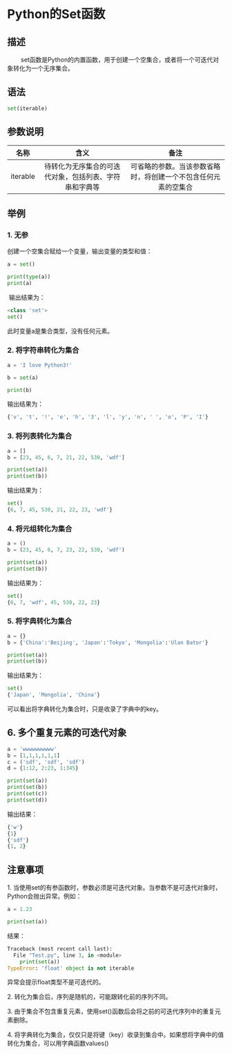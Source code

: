 # Python的Set函数

## 描述

        set函数是Python的内置函数，用于创建一个空集合，或者将一个可迭代对象转化为一个无序集合。

## 语法

```python
set(iterable)
```

## 参数说明

| 名称       | 含义                          | 备注                              |
|:--------:|:---------------------------:|:-------------------------------:|
| iterable | 待转化为无序集合的可迭代对象，包括列表、字符串和字典等 | 可省略的参数。当该参数省略时，将创建一个不包含任何元素的空集合 |

## 举例

### 1\. 无参

创建一个空集合赋给一个变量，输出变量的类型和值：

```python
a = set() 

print(type(a))
print(a)
```

 输出结果为：

```python
<class 'set'>
set()
```

此时变量a是集合类型，没有任何元素。

### 2\. 将字符串转化为集合

```python
a = 'I love Python3!'

b = set(a)

print(b)
```

输出结果为：

```python
{'v', 't', '!', 'e', 'h', '3', 'l', 'y', 'n', ' ', 'o', 'P', 'I'}
```

### 3\. 将列表转化为集合

```python
a = []
b = [23, 45, 6, 7, 21, 22, 530, 'wdf']

print(set(a))
print(set(b))
```

输出结果为：

```python
set()
{6, 7, 45, 530, 21, 22, 23, 'wdf'}
```

### 4\. 将元组转化为集合

```python
a = ()
b = (23, 45, 6, 7, 23, 22, 530, 'wdf')

print(set(a))
print(set(b))
```

输出结果为：

```python
set()
{6, 7, 'wdf', 45, 530, 22, 23}
```

### 5\. 将字典转化为集合

```python
a = {}
b = {'China':'Beijing', 'Japan':'Tokyo', 'Mongolia':'Ulan Bator'}

print(set(a))
print(set(b))
```

输出结果为：

```python
set()
{'Japan', 'Mongolia', 'China'}
```

可以看出将字典转化为集合时，只是收录了字典中的key。

## 6\. 多个重复元素的可迭代对象

```python
a = 'wwwwwwwwww'
b = [1,1,1,1,1,1]
c = ('sdf', 'sdf', 'sdf')
d = {1:12, 2:23, 1:345}

print(set(a))
print(set(b))
print(set(c))
print(set(d))
```

输出结果：

```python
{'w'}
{1}
{'sdf'}
{1, 2}
```

## 注意事项

1\. 当使用set的有参函数时，参数必须是可迭代对象。当参数不是可迭代对象时，Python会抛出异常。例如：

```python
a = 1.23

print(set(a))
```

结果：

```python
Traceback (most recent call last):
  File "Test.py", line 3, in <module>
    print(set(a))
TypeError: 'float' object is not iterable
```

异常会提示float类型不是可迭代的。

2\. 转化为集合后，序列是随机的，可能跟转化前的序列不同。

3\. 由于集合不包含重复元素，使用set()函数后会将之前的可迭代序列中的重复元素删除。

4\. 将字典转化为集合，仅仅只是将键（key）收录到集合中。如果想将字典中的值转化为集合，可以用字典函数values()
